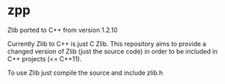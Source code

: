 # zpp
Zlib ported to C++ from version 1.2.10

Currently Zlib to C++ is just C Zlib.
This repository aims to provide a changed version of Zlib (just the source code) in order to be included in C++ projects (<= C++11).

To use Zlib just compile the source and include zlib.h
